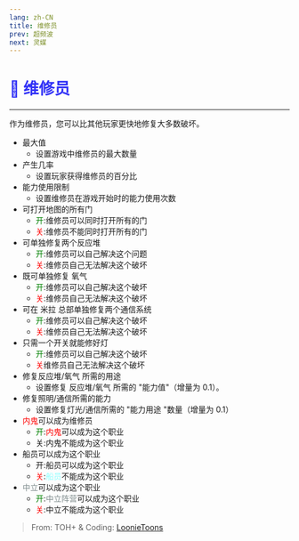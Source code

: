 ```yaml
---
lang: zh-CN
title: 维修员
prev: 超频波
next: 灵媒
---
```


# <font color="#3131f6">🔧 <b>维修员</b></font> <Badge text="Helpful" type="tip" vertical="middle"/>

***

作为维修员，您可以比其他玩家更快地修复大多数破坏。

- 最大值
  - 设置游戏中维修员的最大数量
- 产生几率
  - 设置玩家获得维修员的百分比
- 能力使用限制
  - 设置维修员在游戏开始时的能力使用次数
- 可打开地图的所有门
  - <font color=green>开</font>:维修员可以同时打开所有的门
  - <font color=red>关</font>:维修员不能同时打开所有的门
- 可单独修复两个反应堆
  - <font color=green>开</font>:维修员可以自己解决这个问题
  - <font color=red>关</font>:维修员自己无法解决这个破坏
- 既可单独修复 氧气
  - <font color=green>开</font>:维修员可以自己解决这个破坏
  - <font color=red>关</font>:维修员自己无法解决这个破坏
- 可在 米拉 总部单独修复两个通信系统
  - <font color=green>开</font>:维修员可以自己解决这个破坏
  - <font color=red>关</font>:维修员自己无法解决这个破坏
- 只需一个开关就能修好灯
  - <font color=green>开</font>:维修员可以自己解决这个破坏
  - <font color=red>关</font>维修员自己无法解决这个破坏
- 修复反应堆/氧气 所需的用途
  - 设置修复 反应堆/氧气 所需的 "能力值"（增量为 0.1）。
- 修复照明/通信所需的能力
  - 设置修复灯光/通信所需的 "能力用途 "数量（增量为 0.1）
- <font color=red>内鬼</font>可以成为维修员
  - <font color=green>开</font>:<font color=red>内鬼</font>可以成为这个职业
  - 关:内鬼不能成为这个职业
- 船员可以成为这个职业
  - 开:船员可以成为这个职业
  - <font color=red>关</font>:<font color=#8cffff>船员</font>不能成为这个职业
- <font color=#7f8c8d>中立</font>可以成为这个职业
  - <font color=green>开</font>:<font color=#7f8c8d>中立阵营</font>可以成为这个职业
  - <font color=red>关</font>:中立不能成为这个职业

> From: TOH+ & Coding: [LoonieToons](https://github.com/Loonie-Toons/)
